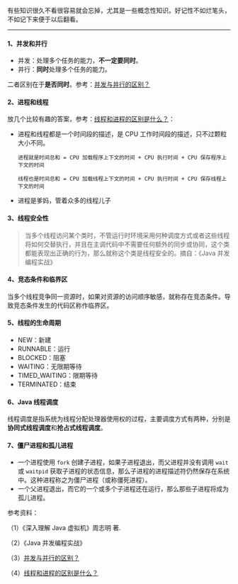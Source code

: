 有些知识很久不看很容易就会忘掉，尤其是一些概念性知识。好记性不如烂笔头，不如记下来便于以后翻看。

---

#### 1、并发和并行

- 并发：处理多个任务的能力，**不一定要同时**。
- 并行：**同时**处理多个任务的能力。

二者区别在于**是否同时**。参考：[并发与并行的区别？](https://www.zhihu.com/question/33515481)

#### 2、进程和线程

放几个比较有趣的答案，参考：[线程和进程的区别是什么？](https://www.zhihu.com/question/25532384)：

- 进程和线程都是一个时间段的描述，是 CPU 工作时间段的描述，只不过颗粒大小不同。

	```
	进程就是时间总和 = CPU 加载程序上下文的时间 + CPU 执行时间 + CPU 保存程序上下文的时间
	
	线程也是时间总和 = CPU 加载线程上下文的时间 + CPU 执行时间 + CPU 保存线程上下文的时间 	
	```

- 进程是爹妈，管着众多的线程儿子

#### 3、线程安全性

> 当多个线程访问某个类时，不管运行时环境采用何种调度方式或者这些线程将如何交替执行，并且在主调代码中不需要任何额外的同步或协同，这个类都能表现出正确的行为，那么就称这个类是线程安全的。摘自：《Java 并发编程实战》

#### 4、竞态条件和临界区

当多个线程竞争同一资源时，如果对资源的访问顺序敏感，就称存在竞态条件。导致竞态条件发生的代码区称作临界区。

#### 5、线程的生命周期

- NEW：新建
- RUNNABLE：运行
- BLOCKED：阻塞
- WAITING：无限期等待
- TIMED_WAITING：限期等待
- TERMINATED：结束

#### 6、Java 线程调度

线程调度是指系统为线程分配处理器使用权的过程，主要调度方式有两种，分别是**协同式线程调度**和**抢占式线程调度**。

#### 7、僵尸进程和孤儿进程

- 一个进程使用 `fork` 创建子进程，如果子进程退出，而父进程并没有调用 `wait` 或 `waitpid` 获取子进程的状态信息，那么子进程的进程描述符仍然保存在系统中。这种进程称之为僵尸进程（或称僵死进程）。
- 一个父进程退出，而它的一个或多个子进程还在运行，那么那些子进程将成为孤儿进程。


参考资料：

（1）《深入理解 Java 虚拟机》周志明 著.

（2）《Java 并发编程实战》

（3）[并发与并行的区别？](https://www.zhihu.com/question/33515481)

（4）[线程和进程的区别是什么？](https://www.zhihu.com/question/25532384)